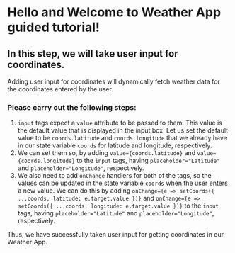 # Hello and Welcome to **Weather App** guided tutorial!

## In this step, we will take user input for coordinates.

Adding user input for coordinates will dynamically fetch weather data for the coordinates entered by the user.

### Please carry out the following steps:

1. `input` tags expect a `value` attribute to be passed to them. This value is the default value that is displayed in the input box. Let us set the default value to be `coords.latitude` and `coords.longitude` that we already have in our state variable `coords` for latitude and longitude, respectively.
2. We can set them so, by adding `value={coords.latitude}` and `value={coords.longitude}` to the `input` tags, having `placeholder="Latitude"` and `placeholder="Longitude"`, respectively.
3. We also need to add `onChange` handlers for both of the tags, so the values can be updated in the state variable `coords` when the user enters a new value. We can do this by adding `onChange={e => setCoords({ ...coords, latitude: e.target.value })}` and `onChange={e => setCoords({ ...coords, longitude: e.target.value })}` to the `input` tags, having `placeholder="Latitude"` and `placeholder="Longitude"`, respectively.

Thus, we have successfully taken user input for getting coordinates in our Weather App.
